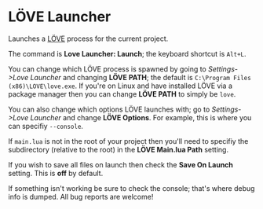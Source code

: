 ﻿LÖVE Launcher
===============================================================================

Launches a [LÖVE](http://love2d.org/) process for the current project.

The command is **Love Launcher: Launch**; the keyboard shortcut is `Alt+L`.

You can change which LÖVE process is spawned by going to
_Settings->Love Launcher_ and changing **LÖVE PATH**; the default is
`C:\Program Files (x86)\LOVE\love.exe`. If you're on Linux and have installed
LÖVE via a package manager then you can change **LÖVE PATH** to simply be
`love`.

You can also change which options LÖVE launches with; go to
_Settings->Love Launcher_ and change **LÖVE Options**. For example, this is
where you can specifiy `--console`.

If `main.lua` is not in the root of your project then you'll need to specifiy
the subdirectory (relative to the root) in the **LÖVE Main.lua Path** setting.

If you wish to save all files on launch then check the **Save On Launch**
setting. This is **off** by default.

If something isn't working be sure to check the console; that's where debug
info is dumped. All bug reports are welcome!
